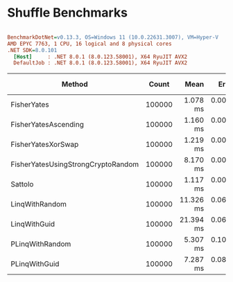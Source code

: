 # Shuffle Benchmarks


``` ini

BenchmarkDotNet=v0.13.3, OS=Windows 11 (10.0.22631.3007), VM=Hyper-V
AMD EPYC 7763, 1 CPU, 16 logical and 8 physical cores
.NET SDK=8.0.101
  [Host]     : .NET 8.0.1 (8.0.123.58001), X64 RyuJIT AVX2
  DefaultJob : .NET 8.0.1 (8.0.123.58001), X64 RyuJIT AVX2


```
|                             Method |  Count |      Mean |     Error |    StdDev |    Median | Ratio | RatioSD |      Gen0 |      Gen1 |      Gen2 |  Allocated | Alloc Ratio |
|----------------------------------- |------- |----------:|----------:|----------:|----------:|------:|--------:|----------:|----------:|----------:|-----------:|------------:|
|                        FisherYates | 100000 |  1.078 ms | 0.0008 ms | 0.0008 ms |  1.077 ms |  1.00 |    0.00 |         - |         - |         - |          - |          NA |
|               FisherYatesAscending | 100000 |  1.160 ms | 0.0036 ms | 0.0032 ms |  1.158 ms |  1.08 |    0.00 |         - |         - |         - |          - |          NA |
|                 FisherYatesXorSwap | 100000 |  1.219 ms | 0.0012 ms | 0.0011 ms |  1.220 ms |  1.13 |    0.00 |         - |         - |         - |          - |          NA |
| FisherYatesUsingStrongCryptoRandom | 100000 |  8.170 ms | 0.0093 ms | 0.0072 ms |  8.171 ms |  7.58 |    0.01 |         - |         - |         - |          - |          NA |
|                            Sattolo | 100000 |  1.117 ms | 0.0009 ms | 0.0008 ms |  1.117 ms |  1.04 |    0.00 |         - |         - |         - |          - |          NA |
|                     LinqWithRandom | 100000 | 11.326 ms | 0.0632 ms | 0.0560 ms | 11.341 ms | 10.51 |    0.06 |  484.3750 |  484.3750 |  484.3750 |  1600633 B |          NA |
|                       LinqWithGuid | 100000 | 21.394 ms | 0.0627 ms | 0.0556 ms | 21.382 ms | 19.85 |    0.06 |  531.2500 |  531.2500 |  531.2500 |  2804089 B |          NA |
|                    PLinqWithRandom | 100000 |  5.307 ms | 0.1059 ms | 0.2066 ms |  5.183 ms |  4.91 |    0.20 | 1257.8125 | 1242.1875 | 1000.0000 |  7905352 B |          NA |
|                      PLinqWithGuid | 100000 |  7.287 ms | 0.0822 ms | 0.0769 ms |  7.293 ms |  6.76 |    0.07 | 1710.9375 | 1710.9375 | 1421.8750 | 14472163 B |          NA |
